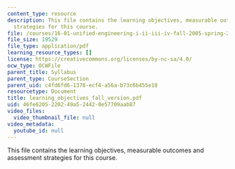 ```yaml
---
content_type: resource
description: This file contains the learning objectives, measurable outcomes and assessment
  strategies for this course.
file: /courses/16-01-unified-engineering-i-ii-iii-iv-fall-2005-spring-2006/46fe6205220249a524420e57709aab87_learning_objectives_fall_version.pdf
file_size: 19529
file_type: application/pdf
learning_resource_types: []
license: https://creativecommons.org/licenses/by-nc-sa/4.0/
ocw_type: OCWFile
parent_title: Syllabus
parent_type: CourseSection
parent_uid: c4fd6fd6-1378-ecf4-a56a-b73c6b455e18
resourcetype: Document
title: learning_objectives_fall_version.pdf
uid: 46fe6205-2202-49a5-2442-0e57709aab87
video_files:
  video_thumbnail_file: null
video_metadata:
  youtube_id: null
---
```

This file contains the learning objectives, measurable outcomes and assessment strategies for this course.